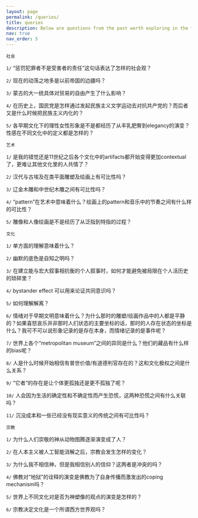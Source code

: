 ```yaml
---
layout: page
permalink: /queries/
title: queries
description: Below are questions from the past worth exploring in the future.
nav: true
nav_order: 5
---
```

`社会`

`1/` “惩罚犯罪者不是受害者的责任”这句话表达了怎样的社会观？

`2/` 现在的动荡之地多是以前帝国的边疆吗？

`3/` 蒙古的大一统具体对贸易的自由产生了什么影响？

`4/` 在历史上，国民党是怎样通过发起民族主义文学运动去对抗共产党的？而后者又是什么时候把民族主义内化的？

`5/` 各早期文化下的理性女性形象是不是都经历了从丰乳肥臀到elegancy的演变？性感在不同文化中的定义都是怎样的？

`艺术`

`1/` 是我的错觉还是11世纪之后各个文化中的artifacts都开始变得更加contextual了，更难让其他文化里的人共情了？

`2/` 汉代与古埃及在类平面雕塑及绘画上有可比性吗？

`3/` 辽金木雕和中世纪木雕之间有可比性吗？

`4/` “pattern”在艺术中意味着什么？绘画上的pattern和音乐中的节奏之间有什么样的可比性？

`5/` 雕像和人像绘画是不是经历了从泛指到特指的过程？

`文化`

`1/` 单方面的理解意味着什么？

`2/` 幽默的底色是自知之明吗？

`3/` 在建立能与宏大叙事相抗衡的个人叙事时，如何才能避免被局限在个人活历史的琐碎里？

`4/` bystander effect 可以用来论证共同意识吗？

`5/` 如何理解解离？

`6/` 情绪对于早期文明意味着什么？为什么那时的雕塑/绘画作品中的人都是平静的？如果喜怒哀乐并非那时人们状态的主要坐标的话，那时的人存在状态的坐标是什么？我可不可以说形象记录的是存在本身，而情绪记录的是事件呢？

`7/` 世界上各个“metropolitan museum”之间的异同是什么？他们的藏品有什么样的bias呢？

`8/` 人是什么时候开始相信有普世价值/有道德判官存在的？这和文化极权之间是什么关系？

`9/` “它者“的存在是让个体更孤独还是更不孤独了呢？

`10/` 人会因为生活的确定性和不确定性而产生恐慌，这两种恐慌之间有什么关联吗？

`11/` 沉没成本和一些已经没有现实意义的传统之间有可比性吗？

`宗教`

`1/` 为什么人们崇敬的神从动物图腾逐渐演变成了人？

`2/` 在人本主义被人工智能消解之后，宗教会发生怎样的变化？

`3/` 为什么我不相信神，但是我相信别人的信仰？这两者是冲突的吗？

`4/` 佛教对“地狱”的诠释的演变是佛教为了自身传播而激发出的coping mechanism吗？

`5/` 世界上不同文化对是否为神塑像的观点的演变是怎样的？

`6/` 宗教决定文化是一个所谓西方世界观吗？












